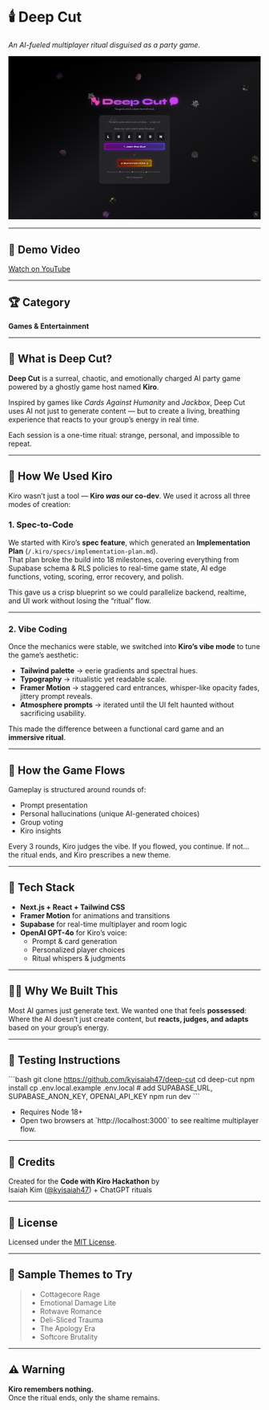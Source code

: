# 🕯️ Deep Cut

_An AI-fueled multiplayer ritual disguised as a party game._

![screenshot](./public/screenshot.png) <!-- optional -->

---

## 🎥 Demo Video

[Watch on YouTube](https://youtube.com/your-demo-link-here)

---

## 🏆 Category

**Games & Entertainment**

---

## 👻 What is Deep Cut?

**Deep Cut** is a surreal, chaotic, and emotionally charged AI party game powered by a ghostly game host named **Kiro**.

Inspired by games like _Cards Against Humanity_ and _Jackbox_, Deep Cut uses AI not just to generate content — but to create a living, breathing experience that reacts to your group’s energy in real time.

Each session is a one-time ritual: strange, personal, and impossible to repeat.

---

## 🧠 How We Used Kiro

Kiro wasn’t just a tool — **Kiro _was_ our co-dev**. We used it across all three modes of creation:

### 1. Spec-to-Code

We started with Kiro’s **spec feature**, which generated an **Implementation Plan** (`/.kiro/specs/implementation-plan.md`).  
That plan broke the build into 18 milestones, covering everything from Supabase schema & RLS policies to real-time game state, AI edge functions, voting, scoring, error recovery, and polish.

This gave us a crisp blueprint so we could parallelize backend, realtime, and UI work without losing the “ritual” flow.

---

### 2. Vibe Coding

Once the mechanics were stable, we switched into **Kiro’s vibe mode** to tune the game’s aesthetic:

- **Tailwind palette** → eerie gradients and spectral hues.
- **Typography** → ritualistic yet readable scale.
- **Framer Motion** → staggered card entrances, whisper-like opacity fades, jittery prompt reveals.
- **Atmosphere prompts** → iterated until the UI felt haunted without sacrificing usability.

This made the difference between a functional card game and an **immersive ritual**.

---

## 🔮 How the Game Flows

Gameplay is structured around rounds of:

- Prompt presentation
- Personal hallucinations (unique AI-generated choices)
- Group voting
- Kiro insights

Every 3 rounds, Kiro judges the vibe. If you flowed, you continue. If not… the ritual ends, and Kiro prescribes a new theme.

---

## 🧪 Tech Stack

- **Next.js + React + Tailwind CSS**
- **Framer Motion** for animations and transitions
- **Supabase** for real-time multiplayer and room logic
- **OpenAI GPT-4o** for Kiro’s voice:
  - Prompt & card generation
  - Personalized player choices
  - Ritual whispers & judgments

---

## 🧙‍♂️ Why We Built This

Most AI games just generate text. We wanted one that feels **possessed**:  
Where the AI doesn’t just create content, but **reacts, judges, and adapts** based on your group’s energy.

---

## 🧪 Testing Instructions

\`\`\`bash
git clone https://github.com/kyisaiah47/deep-cut
cd deep-cut
npm install
cp .env.local.example .env.local # add SUPABASE_URL, SUPABASE_ANON_KEY, OPENAI_API_KEY
npm run dev
\`\`\`

- Requires Node 18+
- Open two browsers at \`http://localhost:3000\` to see realtime multiplayer flow.

---

## 🙏 Credits

Created for the **Code with Kiro Hackathon** by  
Isaiah Kim ([@kyisaiah47](https://github.com/kyisaiah47)) + ChatGPT rituals

---

## 📜 License

Licensed under the [MIT License](./LICENSE).

---

## 💬 Sample Themes to Try

> - Cottagecore Rage
> - Emotional Damage Lite
> - Rotwave Romance
> - Deli-Sliced Trauma
> - The Apology Era
> - Softcore Brutality

---

## ⚠️ Warning

**Kiro remembers nothing.**  
Once the ritual ends, only the shame remains.
